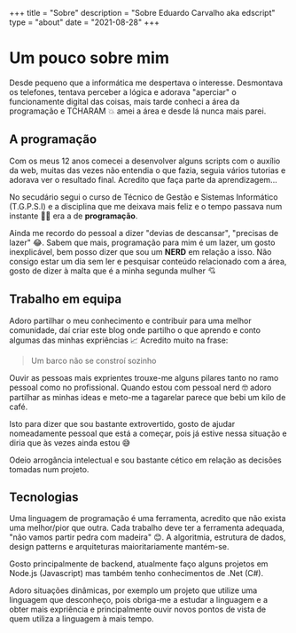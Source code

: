 +++
title = "Sobre"
description = "Sobre Eduardo Carvalho aka edscript"
type = "about"
date = "2021-08-28"
+++

# Um pouco sobre mim

Desde pequeno que a informática me despertava o interesse.
Desmontava os telefones, tentava perceber a lógica e adorava "aperciar" o funcionamente digital das coisas,
mais tarde conheci a área da programação e TCHARAM 💥 amei a área e desde lá nunca mais parei.

## A programação

Com os meus 12 anos comecei a desenvolver alguns scripts com o auxílio da web, muitas das vezes não entendia o que fazia, seguia vários tutorias e adorava ver o resultado final. Acredito que faça parte da aprendizagem...

No secudário segui o curso de Técnico de Gestão e Sistemas Informático (T.G.P.S.I) e a disciplina que me deixava mais feliz e o tempo passava num instante 🙅‍♂️ era a de **programação**.

Ainda me recordo do pessoal a dizer "devias de descansar", "precisas de lazer" 😂. Sabem que mais, programação para mim é um lazer, um gosto inexplicável, bem posso dizer que sou um **NERD** em relação a isso. Não consigo estar um dia sem ler e pesquisar conteúdo relacionado com a área, gosto de dizer à malta que é a minha segunda mulher 💘

## Trabalho em equipa

Adoro partilhar o meu conhecimento e contribuir para uma melhor comunidade, daí criar este blog onde partilho o que aprendo e conto algumas das minhas expriências 📈
Acredito muito na frase:
> Um barco não se constroí sozinho

Ouvir as pessoas mais exprientes trouxe-me alguns pilares tanto no ramo pessoal como no profissional. Quando estou com pessoal nerd 🤓 adoro partilhar as minhas ideas e meto-me a tagarelar parece que bebi um kilo de café.

Isto para dizer que sou bastante extrovertido, gosto de ajudar nomeadamente pessoal que está a começar, pois já estive nessa situação e diria que às vezes ainda estou 😅

Odeio arrogância intelectual e sou bastante cético em relação as decisões tomadas num projeto.

## Tecnologias

Uma linguagem de programação é uma ferramenta, acredito que não exista uma melhor/pior que outra. Cada trabalho deve ter a ferramenta adequada, "não vamos partir pedra com madeira" 😊. A algoritmia, estrutura de dados, design patterns e arquiteturas maioritariamente mantém-se.

Gosto principalmente de backend, atualmente faço alguns projetos em Node.js (Javascript) mas também tenho conhecimentos de .Net (C#).

Adoro situações dinâmicas, por exemplo um projeto que utilize uma linguagem que desconheço, pois obriga-me a estudar a linguagem e a obter mais expriência e principalmente ouvir novos pontos de vista de quem utiliza a linguagem à mais tempo.
